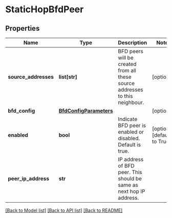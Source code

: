 # StaticHopBfdPeer

## Properties
Name | Type | Description | Notes
------------ | ------------- | ------------- | -------------
**source_addresses** | **list[str]** | BFD peers will be created from all these source addresses to this neighbour. | [optional] 
**bfd_config** | [**BfdConfigParameters**](BfdConfigParameters.md) |  | [optional] 
**enabled** | **bool** | Indicate BFD peer is enabled or disabled. Default is true. | [optional] [default to True]
**peer_ip_address** | **str** | IP address of BFD peer. This should be same as next hop IP address. | 

[[Back to Model list]](../README.md#documentation-for-models) [[Back to API list]](../README.md#documentation-for-api-endpoints) [[Back to README]](../README.md)

